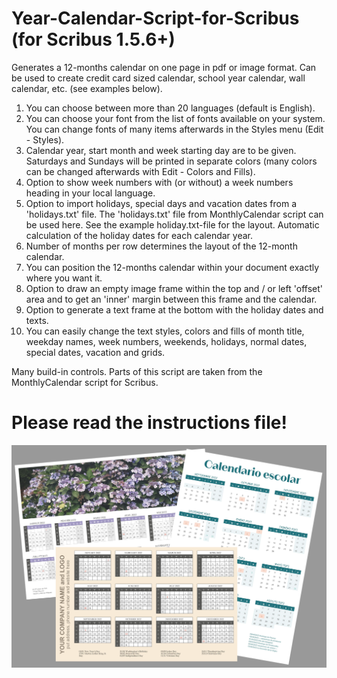 # Year-Calendar-Script-for-Scribus (for Scribus 1.5.6+)
Generates a 12-months calendar on one page in pdf or image format. 
Can be used to create credit card sized calendar, school year calendar, wall calendar, etc.
(see examples below).

1) You can choose between more than 20 languages (default is English). 
2) You can choose your font from the list of fonts available on your system. You can change
   fonts of many items afterwards in the Styles menu (Edit - Styles).
3) Calendar year, start month and week starting day are to be given. Saturdays and Sundays will 
   be printed in separate colors (many colors can be changed afterwards with Edit - Colors and Fills).
4) Option to show week numbers with (or without) a week numbers heading in your local language.
5) Option to import holidays, special days and vacation dates from a 'holidays.txt' file. 
   The 'holidays.txt' file from MonthlyCalendar script can be used here. See the example
   holiday.txt-file for the layout. Automatic calculation of the holiday dates for each calendar year.
6) Number of months per row determines the layout of the 12-month calendar.
7) You can position the 12-months calendar within your document exactly where you want it.
8) Option to draw an empty image frame within the top and / or left 'offset' area and to get an 
   'inner' margin between this frame and the calendar.
9) Option to generate a text frame at the bottom with the holiday dates and texts.
10) You can easily change the text styles, colors and fills of month title, weekday names, 
    week numbers, weekends, holidays, normal dates, special dates, vacation and grids.

Many build-in controls.
Parts of this script are taken from the MonthlyCalendar script for Scribus.

# Please read the instructions file!

![year_calendars](year_calendars.jpg)

